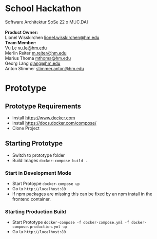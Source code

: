 # School Hackathon
Software Architektur SoSe 22 x MUC.DAI \
\
**Product Owner:**\
Lionel Wisskirchen <a href="MAILTO:lionel.wisskirchen@hm.edu"><lionel.wisskirchen@hm.edu></a> \
**Team Member:**\
Vu Le <a href="MAILTO:vu.le@hm.edu"><vu.le@hm.edu></a> \
Merlin Reiter <a href="MAILTO:m.reiter@hm.edu"><m.reiter@hm.edu></a> \
Marius Thoma <a href="MAILTO:mthoma@hm.edu">mthoma@hm.edu</a> \
Georg Lang <a href="MAILTO:glang@hm.edu"><glang@hm.edu></a> \
Anton Stimmer <a href="MAILTO:stimmer.anton@hm.edu">stimmer.anton@hm.edu</a>

# Prototype
## Prototype Requirements 

- Install https://www.docker.com
- Install https://docs.docker.com/compose/
- Clone Project

## Starting Prototype
- Switch to prototype folder
- Build Images `docker-compose build .`

### Start in Development Mode
- Start Protoype `docker-compose up` 
- Go to `http://localhost:80`
- If npm packages are missing this can be fixed by an npm install in the frontend container.
  
### Starting Production Build
- Start Prototype `docker-compose -f docker-compose.yml -f docker-compose.production.yml up`  
- Go to `http://localhost:80`
